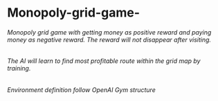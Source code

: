 # Monopoly-grid-game-
######	Monopoly grid game with getting money as positive reward and paying money as negative reward. The reward will not disappear after visiting.
######	The AI will learn to find most profitable route within the grid map by training. 
######	Environment definition follow OpenAI Gym structure
